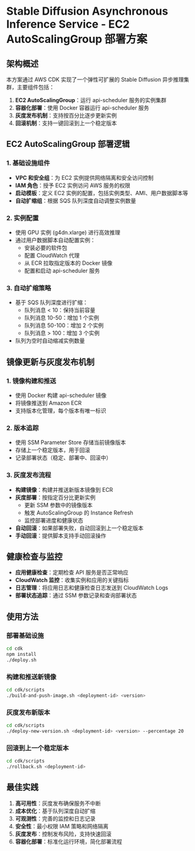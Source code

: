 # Stable Diffusion Asynchronous Inference Service - EC2 AutoScalingGroup 部署方案

## 架构概述

本方案通过 AWS CDK 实现了一个弹性可扩展的 Stable Diffusion 异步推理集群，主要组件包括：

1. **EC2 AutoScalingGroup**：运行 api-scheduler 服务的实例集群
2. **容器化部署**：使用 Docker 容器运行 api-scheduler 服务
3. **灰度发布机制**：支持按百分比逐步更新实例
4. **回滚机制**：支持一键回滚到上一个稳定版本

## EC2 AutoScalingGroup 部署逻辑

### 1. 基础设施组件

- **VPC 和安全组**：为 EC2 实例提供网络隔离和安全访问控制
- **IAM 角色**：授予 EC2 实例访问 AWS 服务的权限
- **启动模板**：定义 EC2 实例的配置，包括实例类型、AMI、用户数据脚本等
- **自动扩缩组**：根据 SQS 队列深度自动调整实例数量

### 2. 实例配置

- 使用 GPU 实例 (g4dn.xlarge) 进行高效推理
- 通过用户数据脚本自动配置实例：
  - 安装必要的软件包
  - 配置 CloudWatch 代理
  - 从 ECR 拉取指定版本的 Docker 镜像
  - 配置和启动 api-scheduler 服务

### 3. 自动扩缩策略

- 基于 SQS 队列深度进行扩缩：
  - 队列消息 < 10：保持当前容量
  - 队列消息 10-50：增加 1 个实例
  - 队列消息 50-100：增加 2 个实例
  - 队列消息 > 100：增加 3 个实例
- 队列为空时自动缩减实例数量

## 镜像更新与灰度发布机制

### 1. 镜像构建和推送

- 使用 Docker 构建 api-scheduler 镜像
- 将镜像推送到 Amazon ECR
- 支持版本化管理，每个版本有唯一标识

### 2. 版本追踪

- 使用 SSM Parameter Store 存储当前镜像版本
- 存储上一个稳定版本，用于回滚
- 记录部署状态（稳定、部署中、回滚中）

### 3. 灰度发布流程

- **构建镜像**：构建并推送新版本镜像到 ECR
- **灰度部署**：按指定百分比更新实例
  - 更新 SSM 参数中的镜像版本
  - 触发 AutoScalingGroup 的 Instance Refresh
  - 监控部署进度和健康状态
- **自动回滚**：如果部署失败，自动回滚到上一个稳定版本
- **手动回滚**：提供脚本支持手动回滚操作

## 健康检查与监控

- **应用健康检查**：定期检查 API 服务是否正常响应
- **CloudWatch 监控**：收集实例和应用的关键指标
- **日志管理**：将应用日志和健康检查日志发送到 CloudWatch Logs
- **部署状态追踪**：通过 SSM 参数记录和查询部署状态

## 使用方法

### 部署基础设施

```bash
cd cdk
npm install
./deploy.sh
```

### 构建和推送新镜像

```bash
cd cdk/scripts
./build-and-push-image.sh <deployment-id> <version>
```

### 灰度发布新版本

```bash
cd cdk/scripts
./deploy-new-version.sh <deployment-id> <version> --percentage 20
```

### 回滚到上一个稳定版本

```bash
cd cdk/scripts
./rollback.sh <deployment-id>
```

## 最佳实践

1. **高可用性**：灰度发布确保服务不中断
2. **成本优化**：基于队列深度自动扩缩
3. **可观测性**：完善的监控和日志记录
4. **安全性**：最小权限 IAM 策略和网络隔离
5. **灰度发布**：控制发布风险，支持快速回滚
6. **容器化部署**：标准化运行环境，简化部署流程
